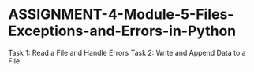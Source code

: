# ASSIGNMENT-4-Module-5-Files-Exceptions-and-Errors-in-Python
Task 1: Read a File and Handle Errors  Task 2: Write and Append Data to a File
